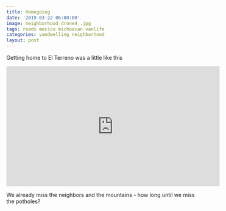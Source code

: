 ```yaml
---
title: Homegoing
date: '2019-03-22 06:00:00'
image: neighborhood_drone4_.jpg
tags: roads mexico michoacan vanlife
categories: vandwelling neighborhood
layout: post
---
```


Getting home to El Terreno was a little like this

<iframe width="560" height="315" src="https://www.youtube-nocookie.com/embed/mXr7ouuYgUE" frameborder="0" allow="accelerometer; autoplay; encrypted-media; gyroscope; picture-in-picture" allowfullscreen></iframe>

We already miss the neighbors and the mountains - how long until we miss the potholes?